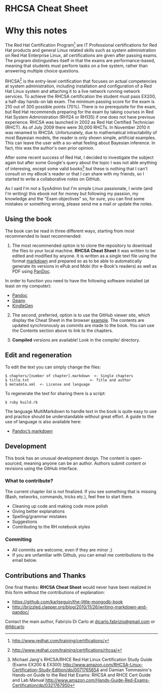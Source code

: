# RHCSA Cheat Sheet

# Why this notes

The Red Hat Certification Program[^010-1] are IT Professional certifications for Red Hat products and general Linux related skills such as system administration on Red Hat Enterprise Linux, all certifications are given after passing exams. The program distinguishes itself in that the exams are performance-based, meaning that students must perform tasks on a live system, rather than answering multiple choice questions.  

RHCSA[^010-2] is the entry-level certification that focuses on actual competencies at system administration, including installation and configuration of a Red Hat Linux system and attaching it to a live network running network services.
To achieve the RHCSA certification the student must pass EX200, a half-day hands-on lab exam. The minimum passing score for the exam is 210 out of 300 possible points (70%). There is no prerequisite for the exam, but Red Hat recommends preparing for the exam by taking courses in Red Hat System Administration (RH124 or RH135) if one does not have previous experience.
RHCSA was launched in 2002 as Red Hat Certified Technician (RHCT). As of July 2009 there were 30,000 RHCTs. In November 2010 it was renamed to RHCSA. Unfortunately, due to mathematical intractability of most Bayesian models, the reader is only shown simple, artificial examples. This can leave the user with a so-what feeling about Bayesian inference. In fact, this was the author's own prior opinion.

After some recent success of Red Hat, I decided to investigate the subject again but after some Google's query about the topic I was not able anything of interesing, except some valid books[^010-3] but these is nothing that I can't consult on my eBook's reader or that I can share with my friends, so I started to write a collaborative notes on GitHub.

As I said I'm not a SysAdmin but I'm simple Linux passionate, I wrote (and I'm writing) this ebook not for money but following my passion, my knowledge and the "Exam objectives" so, for sure, you can find some mistakes or something wrong, please send me a mail or update the notes. 


## Using the book

The book can be read in three different ways, starting from most recommended to least recommended: 

1. The most recommended option is to clone the repository to download the files to your local machine. **RHCSA Cheat Sheet** it was written to be edited and modified by anyone. It is written as a single text file using the format [markdown][markdown] and prepared so as to be able to automatically generate its versions in ePub and Mobi (for e-Book's readers) as well as PDF using [PanDoc][pandoc].  
  
In order to function you need to have the following software installed (at least on my computer):

* [Pandoc][pandoc]
* [Geany][geany]
* [KindleGen][kindlegen]

[markdown]: http://daringfireball.net/projects/markdown/
[pandoc]: http://johnmacfarlane.net/pandoc/
[geany]: http://www.geany.org/
[kindlegen]: http://www.amazon.com/gp/feature.html?ie=UTF8&docId=1000765211

2. The second, preferred, option is to use the GitHub viewer site, which display the Cheat Sheet in the browser [example].
The contents are updated synchronously as commits are made to the book. You can use the Contents section above to link to the chapters.

[example]: https://github.com/fdicarlo/RHCSA_cs/blob/master/chapters/020-Exam-objectives-draft.markdown
 
3. **Compiled** versions are available! Look in the compile/ directory. 

## Edit and regeneration

To edit the text you can simply change the files:

	$ chapters/[number of chapter].markdown  <- Single chapters
	$ title.txt     					   <- Title and author
	$ metadata.xml  <- License and language

To regenerate the text for sharing there is a script:

    $ ruby build.rb

The language MultiMarkdown to handle text in the book is quite easy to use and practice should be understandable without great effort. A guide to the use of language is also available here:

* [Pandoc’s markdown](http://johnmacfarlane.net/pandoc/README.html#pandocs-markdown)

## Development

This book has an unusual development design. The content is open-sourced, meaning anyone can be an author. Authors submit content or revisions using the GitHub interface.

### What to contribute?

The current chapter list is not finalized. If you see something that is missing (Bash, networks, commands, tricks etc.), feel free to start there.

* Cleaning up code and making code more polish
* Giving better explanations
* Spelling/grammar mistakes
* Suggestions
* Contributing to the RH notebook styles

### Commiting

* All commits are welcome, even if they are minor ;)
* If you are unfamiliar with Github, you can email me contributions to the email below.

## Contributions and Thanks

One final thanks: **RHCSA Cheat Sheet** would never have been realized in this form without the contributions of explanation:

* <https://github.com/karlseguin/the-little-mongodb-book>
* <http://brizzled.clapper.org/blog/2010/11/26/writing-markdown-and-pandoc/>
  
Contact the main author, Fabrizio Di Carlo at <dicarlo.fabrizio@gmail.com> or [@fdicarlo]

[@fdicarlo]: https://twitter.com/fdicarlo

[^010-1]: <http://www.redhat.com/training/certifications/>
[^010-2]: <http://www.redhat.com/training/certifications/rhcsa/>
[^010-3]: Michael Jang's RHCSA/RHCE Red Hat Linux Certification Study Guide (Exams EX200 & EX300) <http://www.amazon.com/RHCSA-Linux-Certification-Study-Edition/dp/0071765654> and Damian Tommasino's Hands-on Guide to the Red Hat Exams: RHCSA and RHCE Cert Guide and Lab Manual <http://www.amazon.com/Hands-Guide-Red-Exams-Certification/dp/0321767950>
